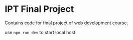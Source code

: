 # IPT Final Project
Contains code for final project of web development course.

use ```npm run dev``` to start local host
